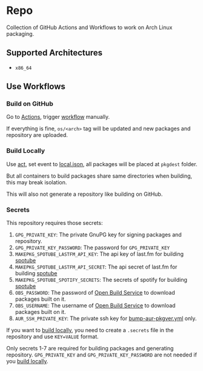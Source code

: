 # Repo

Collection of GitHub Actions and Workflows to work on Arch Linux packaging.

## Supported Architectures

- `x86_64`

## Use Workflows

### Build on GitHub

Go to [Actions](/../../actions), trigger [workflow](/../../actions/workflows/build-repo-packages.yml) manually.

If everything is fine, `os/<arch>` tag will be updated and new packages and repository are uploaded.

### Build Locally

Use [act](https://github.com/nektos/act), set event to [local.json](./act/events/local.json), all packages will be placed at `pkgdest` folder.

But all containers to build packages share same directories when building, this may break isolation.

This will also not generate a repository like building on GitHub.

### Secrets

This repository requires those secrets:

1. `GPG_PRIVATE_KEY`: The private GnuPG key for signing packages and repository.
2. `GPG_PRIVATE_KEY_PASSWORD`: The password for `GPG_PRIVATE_KEY`
3. `MAKEPKG_SPOTUBE_LASTFM_API_KEY`: The api key of last.fm for building [spotube](https://aur.archlinux.org/packages/spotube)
4. `MAKEPKG_SPOTUBE_LASTFM_API_SECRET`: The api secret of last.fm for building [spotube](https://aur.archlinux.org/packages/spotube)
5. `MAKEPKG_SPOTUBE_SPOTIFY_SECRETS`: The secrets of spotify for building [spotube](https://aur.archlinux.org/packages/spotube)
6. `OBS_PASSWORD`: The password of [Open Build Service](https://build.opensuse.org) to download packages built on it.
7. `OBS_USERNAME`: The username of [Open Build Service](https://build.opensuse.org) to download packages built on it.
8. `AUR_SSH_PRIVATE_KEY`: The private ssh key for [bump-aur-pkgver.yml](./.github/workflows/bump-aur-pkgver.yml) only.

If you want to [build locally](#build-locally), you need to create a `.secrets` file in the repository and use `KEY=VALUE` format.

Only secrets 1-7 are required for building packages and generating repository. `GPG_PRIVATE_KEY` and `GPG_PRIVATE_KEY_PASSWORD` are not needed if you [build locally](#build-locally).

